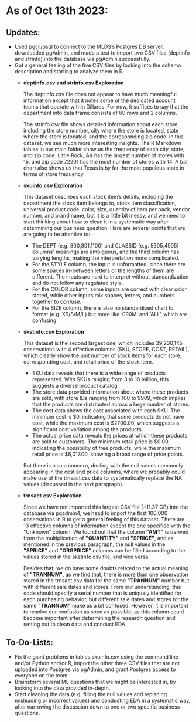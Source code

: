 # As of Oct 13th 2023:
## Updates:
* Used pgcli/psql to connect to the MLDS’s Postgres DB server, downloaded pgAdmin, and made a test to import two CSV files (deptinfo and strinfo) into the database via pgAdmin successfully.
* Got a general feeling of the five CSV files by looking into the schema description and starting to analyze them in R.
    + **deptinfo.csv and strinfo.csv Exploration**
      
      The deptinfo.csv file does not appear to have much meaningful information except that it notes some of the dedicated account teams that operate within Dillards. For now, it suffices to say that the department info data frame consists of 60 rows and 2 columns.

      The strinfo.csv file shows detailed information about each store, including the store number, city where the store is located, state where the store is located, and the corresponding zip code. In this dataset, we see much more interesting insights. The R Markdown tables in our main folder show us the frequency of each city, state, and zip code. Little Rock, AK has the largest number of stores with 15, and zip code 72201 has the most number of stores with 14. A bar chart also shows us that Texas is by far the most populous state in terms of store frequency.
 
    + **skuinfo.csv Exploration**
 
      This dataset describes each stock item’s details, including the department the stock item belongs to, stock item classification, universal product code, color, size, quantity of item per pack, vendor number, and brand name, but it is a little bit messy, and we need to start thinking about how to clean it in a systematic way after determining our business question. Here are several points that we are going to be attentive to:
        - The DEPT (e.g. 800,801,1100) and CLASSID (e.g. 5305,4505) columns' meanings are ambiguous, and the third column has varying lengths, making the interpretation more complicated. 
        - For the STYLE column, the input is unformatted, since there are some spaces in-between letters or the lengths of them are different. The inputs are hard to interpret without standardization and do not follow any regulated style.
        - For the COLOR column, some inputs are correct with clear color stated, while other inputs mix spaces, letters, and numbers together to confuse. 
        - For the SIZE column, there is also no standardized chart to format (e.g. XS/S/M/L) but more like ‘090M’ and ‘ALL’, which are confusing. 
          
    + **skstinfo.csv Exploration**
      
      This dataset is the second largest one, which includes 39,230,145 observations with 4 effective columns (SKU, STORE, COST, RETAIL), which clearly show the unit number of stock items for each store, corresponding cost, and retail price of the stock item.

      - SKU data reveals that there is a wide range of products represented. With SKUs ranging from 3 to 10 million, this suggests a diverse product catalog.
      - The store data provided information about where these products are sold, with store IDs ranging from 100 to 9909, which implies that the products are distributed across a large number of stores.
      - The cost data shows the cost associated with each SKU. The minimum cost is \$0, indicating that some products do not have cost, while the maximum cost is \$2700.00, which suggests a significant cost  variation among the products.
      - The actual price data reveals the prices at which these products are sold to customers. The minimum retail price is \$0.00, indicating the possibility of free products, while the maximum retail price is \$6,017.00, showing a broad range of price points.

      But there is also a concern, dealing with the null values commonly appearing in the cost and price columns, where we probably could make use of the trnsact.csv data to systematically replace the NA values (discussed in the next paragraph).


    + **trnsact.csv Exploration**
      
      Since we have not imported this largest CSV file (~11.37 GB) into the database via pgadmin4, we head to import the first 100,000 observations in R to get a general feeling of this dataset. There are 13 effective columns of information except the one specified with the "Unknown" column. We found out that the column **"AMT"** is derived from the multiplication of **"QUANTITY"** and **"SPRICE"**, and as mentioned in the previous paragraph, the null values in the **"SPRICE"** and **"ORGPRICE"** columns can be filled according to the values stored in the skstinfo.csv file, and vice versa.

      Besides that, we do have some doubts related to the actual meaning of **"TRANNUM"**, as we find that, there is more than one observation stored in the trnsact.csv data for the same **"TRANNUM"** number but with different sale dates and stores. From our understanding, this code should specify a serial number that is uniquely identified for each purchasing behavior, but different sale dates and stores for the same **"TRANNUM"** make us a bit confused. However, it is important to resolve our confusion as soon as possible, as this column could become important after determining the research question and setting out to clean data and conduct EDA.
      
## To-Do-Lists:
- Fix the giant problems in tables skuinfo.csv using the command line and/or Python and/or R, import the other three CSV files that are not uploaded into Postgres via pgAdmin, and grant Postgres access to everyone on the team.
- Brainstorm several ML questions that we might be interested in, by looking into the data provided in-depth.
- Start cleaning the data (e.g. filling the null values and replacing misleading or incorrect values) and conducting EDA in a systematic way, after narrowing the discussion down to one or two specific business questions.

